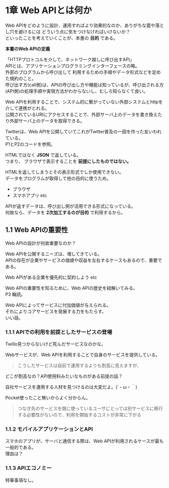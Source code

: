 # 1章 Web APIとは何か

Web APIをどのように設計、運用すればより効果的なのか、ありがちな罠や落とし穴を避けるには どういう点に気をつけなければいけないか？  
といったことを考えていくことが、本書の **目的** である。  

**本書のWeb APIの定義**

「HTTPプロトコルを介して、ネットワーク越しに呼び出すAPI」  
APIとは、アプリケーションプログラミングインターフェースの略。  
外部のプログラムから呼び出して 利用するための手順やデータ形式などを定めた規約のこと。  
呼び出す方(call側)は、APIの呼び出し方や機能は知っているが、呼び出される方(API側)の処理手順や実現方法がわからないし、むしろ知らなくて良い。  

Web APIを利用することで、システム的に繋がっていない外部システムとhttpを介して連携がとれる。  
公開されているURIにアクセスすることで、外部サーバ上のデータを書き換えたり外部サーバ上のデータを取得できる。  


Twitterは、Web APIを公開していてこれがTwitter普及の一因を作った友いわれている。  
P1とP2のコードを参照。  

HTMLではなく **JSON** で返している。  
つまり、 ブラウザで表示することを **前提にしたものではない。**  

HTMLを返してしまうとその表示形式でしか使用できない。  
データをプログラムが取得して他の目的に使うため。  

* ブラウザ
* スマホアプリ etc

APIが返すデータは、呼び出し側が活用できる形式になっている。  
何故なら、データを **2次加工するのが目的** で利用するから。  

## 1.1 Web APIの重要性

Web APIの設計が何故重要なのか？  

Web APIを公開するニーズは、増してきている。  
APIの存在が企業やサービスの価値や収益を左右するケースもあるので、重要である。  

Web APIがある企業を優先的に契約しよう etc  

Web APIの重要性を知るために、Web APIの歴史を紐解いてみる。  
P3 輪読。  

Web APIによってサービスに付加価値が与えられる。  
それによりコアサービスを発展する力をもたらす。  
いい話。  

### 1.1.1 APIでの利用を前提としたサービスの登場

Twillo見つからないけど死んだサービスなのかな。  

Webサービスが、Web APIを利用することで自身のサービスを提供している。  

> こうしたサービスは自前で運用するよりも割高に見えますが、

どこが割高なの？API使用料みたいなものがある前提の話？  

自社サービスを運用する人材を見つけるのは大変だよ。(´・ω・｀)  

Pocket使ったこと無いからよく分からん。  

> つなぎ先のサービスを既に使っているユーザにとっては別サービスに移行する必要性がないので、利用を開始するコストが非常に下がる


### 1.1.2 モバイルアプリケーションとAPI

スマホのアプリが、サーバと通信する際は、Web APIが利用されるケースが最も一般的である。  
理由は？  

### 1.1.3 APIエコノミー

特筆事項なし。  
